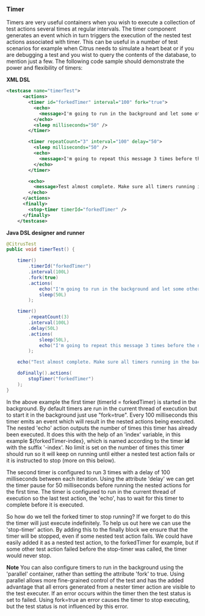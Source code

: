 ### Timer

Timers are very useful containers when you wish to execute a collection of test actions several times at regular intervals. The timer component generates an event which in turn triggers the execution of the nested test actions associated with timer. This can be useful in a number of test scenarios for example when Citrus needs to simulate a heart beat or if you are debugging a test and you wist to query the contents of the database, to mention just a few. The following code sample should demonstrate the power and flexibility of timers:

**XML DSL** 

```xml
<testcase name="timerTest">
      <actions>
        <timer id="forkedTimer" interval="100" fork="true">
          <echo>
            <message>I'm going to run in the background and let some other test actions run (nested action run ${forkedTimer-index} times)</message>
          </echo>
          <sleep milliseconds="50" />
        </timer>

        <timer repeatCount="3" interval="100" delay="50">
          <sleep milliseconds="50" />
          <echo>
            <message>I'm going to repeat this message 3 times before the next test actions are executed</message>
          </echo>
        </timer>

        <echo>
          <message>Test almost complete. Make sure all timers running in the background are stopped</message>
        </echo>
      </actions>
      <finally>
        <stop-timer timerId="forkedTimer" />
      </finally>
    </testcase>
```

**Java DSL designer and runner** 

```java
@CitrusTest
public void timerTest() {

    timer()
        .timerId("forkedTimer")
        .interval(100L)
        .fork(true)
        .actions(
            echo("I'm going to run in the background and let some other test actions run (nested action run ${forkedTimer-index} times)"),
            sleep(50L)
        );

    timer()
        .repeatCount(3)
        .interval(100L)
        .delay(50L)
        .actions(
            sleep(50L),
            echo("I'm going to repeat this message 3 times before the next test actions are executed")
        );

    echo("Test almost complete. Make sure all timers running in the background are stopped");

    doFinally().actions(
        stopTimer("forkedTimer")
    );
}
```

In the above example the first timer (timerId = forkedTimer) is started in the background. By default timers are run in the current thread of execution but to start it in the background just use "fork=true". Every 100 milliseconds this timer emits an event which will result in the nested actions being executed. The nested 'echo' action outputs the number of times this timer has already been executed. It does this with the help of an 'index' variable, in this example ${forkedTimer-index}, which is named according to the timer **id** with the suffix '-index'. No limit is set on the number of times this timer should run so it will keep on running until either a nested test action fails or it is instructed to stop (more on this below).

The second timer is configured to run 3 times with a delay of 100 milliseconds between each iteration. Using the attribute 'delay' we can get the timer pause for 50 milliseconds before running the nested actions for the first time. The timer is configured to run in the current thread of execution so the last test action, the 'echo', has to wait for this timer to complete before it is executed.

So how do we tell the forked timer to stop running? If we forget to do this the timer will just execute indefinitely. To help us out here we can use the 'stop-timer' action. By adding this to the finally block we ensure that the timer will be stopped, even if some nested test action fails. We could have easily added it as a nested test action, to the forkedTimer for example, but if some other test action failed before the stop-timer was called, the timer would never stop.

**Note**
You can also configure timers to run in the background using the 'parallel' container, rather than setting the attribute 'fork' to true. Using parallel allows more fine-grained control of the test and has the added advantage that all errors generated from a nester timer action are visible to the test executer. If an error occurs within the timer then the test status is set to failed. Using fork=true an error causes the timer to stop executing, but the test status is not influenced by this error.

